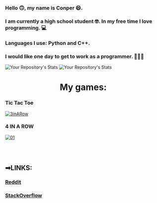 
### Hello 🙃, my name is Conper 😄.<br>
### I am currently a high school student 🤓. In my free time I love programming. 💻<br>
### Languages I use: <b>Python</b> and <b>C++</b>.<br>
### I would like one day to get to work as a programmer. 👨‍💻💼

![Your Repository's Stats](https://github-readme-stats.vercel.app/api?username=Conper&show_icons=true)
![Your Repository's Stats](https://github-readme-stats.vercel.app/api/top-langs/?username=Conper&theme=blue-green)

# <div align="center">My games:</div>

### Tic Tac Toe
<a href="https://github.com/Conper/TicTacToe">![3inARow](https://user-images.githubusercontent.com/79358509/216775239-3f9099a1-1204-40f2-a248-a1003d285ecd.gif)</a>
<br>

### 4 IN A ROW
<a href="https://github.com/Conper/4-in-a-row">![01](https://user-images.githubusercontent.com/79358509/216775342-6a2b043c-7f71-45b2-a5e5-8f9a4cd0c80d.gif)</a>

<br><br>

## ➡LINKS:
### [Reddit](https://www.reddit.com/user/_Conper)
### [StackOverflow](https://stackoverflow.com/users/20920595/conper)
